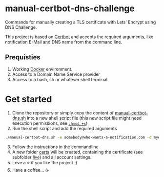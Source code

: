 # manual-certbot-dns-challenge
Commands for manually creating a TLS certificate with Lets' Encrypt using DNS Challenge.

This project is based on [Certbot](https://hub.docker.com/r/certbot/certbot/) and accepts the required arguments, like notification E-Mail and DNS name from the command line.

## Prequisties
1. Working [Docker](https://docs.docker.com/get-docker/) environment.
2. Access to a Domain Name Service provider
3. Access to a bash, sh or whatever shell terminal

# Get started
1. Clone the repository or simply copy the content of [manual-certbot-dns.sh](./manual-certbot-dns.sh) into a new shell script file (this new script file might need execution permissions, see [```chmod +x```](https://en.wikipedia.org/wiki/Chmod))
2. Run the shell script and add the required arguments

```sh
./manual-certbot-dns.sh -e somebody@who-wants-a-notification.com -d mydomain.example.com
```
3. Follow the instructions in the commandline
4. A new folder [certs](./certs/) will be created, containing the certificate (see subfolder [live](./certs/live/)) and all account settings.
5. Leve a ⭐️ if you like the project :)
6. Have a coffee... ☕️
